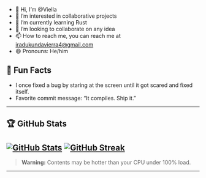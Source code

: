 - 👋 Hi, I’m @Viella
- 👀 I’m interested in collaborative projects
- 🌱 I’m currently learning Rust 
- 💞️ I’m looking to collaborate on any idea
- 📫 How to reach me, you can reach me at iradukundavierra4@gmail.com
- 😄 Pronouns: He/him


## 🤔 Fun Facts

- I once fixed a bug by staring at the screen until it got scared and fixed itself.
- Favorite commit message: “It compiles. Ship it.”

---

## 🏆 GitHub Stats

[![GitHub Stats](https://github-readme-stats.vercel.app/api?username=unmatched78&show_icons=true&theme=radical&count_private=true&cache_seconds=300)](https://github.com/unmatched78)
[![GitHub Streak](https://streak-stats.demolab.com/?user=unmatched78&theme=radical)](https://git.io/streak-stats)
---

> **Warning:** Contents may be hotter than your CPU under 100% load.

---
